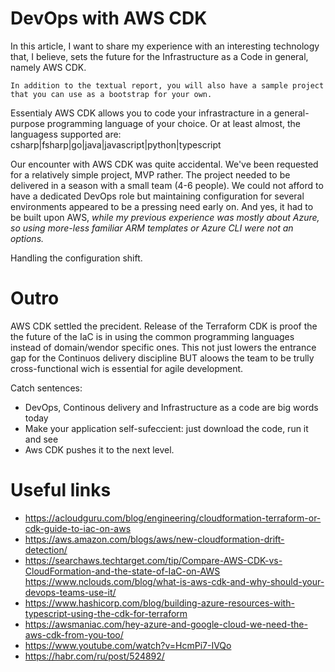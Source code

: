 # DevOps with AWS CDK

In this article, I want to share my experience with an interesting technology that, I believe, sets the future for the Infrastructure as a Code in general, namely AWS CDK.
 
    In addition to the textual report, you will also have a sample project that you can use as a bootstrap for your own.

Essentialy AWS CDK allows you to code your infrastracture in a general-purpose programming language of your choice. Or at least almost, the languagess supported are: csharp|fsharp|go|java|javascript|python|typescript

Our encounter with AWS CDK was quite accidental. We've been requested for a relatively simple project, MVP rather. The project needed to be delivered in a season with a small team (4-6 people). We could not afford to have a dedicated DevOps role but maintaining configuration for several environments appeared to be a pressing need early on. And yes, it had to be built upon AWS, <i>while my previous experience was mostly about Azure, so using more-less familiar ARM templates or Azure CLI were not an options.</i>


Handling the configuration shift.

# Outro
AWS CDK settled the precident. Release of the Terraform CDK is proof the the future of the IaC is in using the common programming languages instead of domain/wendor specific ones.
This not just lowers the entrance gap for the Continuos delivery discipline BUT aloows the team to be trully cross-functional wich is essential for agile development.

Catch sentences:
- DevOps, Continous delivery and Infrastructure as a code are big words today
- Make your application self-sufeccient: just download the code, run it and see
- Aws CDK pushes it to the next level.

# Useful links
- https://acloudguru.com/blog/engineering/cloudformation-terraform-or-cdk-guide-to-iac-on-aws
- https://aws.amazon.com/blogs/aws/new-cloudformation-drift-detection/
- https://searchaws.techtarget.com/tip/Compare-AWS-CDK-vs-CloudFormation-and-the-state-of-IaC-on-AWS
https://www.nclouds.com/blog/what-is-aws-cdk-and-why-should-your-devops-teams-use-it/
- https://www.hashicorp.com/blog/building-azure-resources-with-typescript-using-the-cdk-for-terraform
- https://awsmaniac.com/hey-azure-and-google-cloud-we-need-the-aws-cdk-from-you-too/
- https://www.youtube.com/watch?v=HcmPi7-IVQo
- https://habr.com/ru/post/524892/
